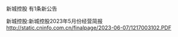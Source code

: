 新城控股 有1条新公告 

新城控股:新城控股2023年5月份经营简报 http://static.cninfo.com.cn/finalpage/2023-06-07/1217003102.PDF 

